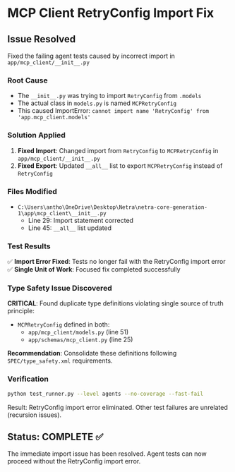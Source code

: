 # MCP Client RetryConfig Import Fix

## Issue Resolved
Fixed the failing agent tests caused by incorrect import in `app/mcp_client/__init__.py`

### Root Cause
- The `__init__.py` was trying to import `RetryConfig` from `.models`
- The actual class in `models.py` is named `MCPRetryConfig`
- This caused ImportError: `cannot import name 'RetryConfig' from 'app.mcp_client.models'`

### Solution Applied
1. **Fixed Import**: Changed import from `RetryConfig` to `MCPRetryConfig` in `app/mcp_client/__init__.py`
2. **Fixed Export**: Updated `__all__` list to export `MCPRetryConfig` instead of `RetryConfig`

### Files Modified
- `C:\Users\antho\OneDrive\Desktop\Netra\netra-core-generation-1\app\mcp_client\__init__.py`
  - Line 29: Import statement corrected
  - Line 45: `__all__` list updated

### Test Results
✅ **Import Error Fixed**: Tests no longer fail with the RetryConfig import error
✅ **Single Unit of Work**: Focused fix completed successfully

### Type Safety Issue Discovered
**CRITICAL**: Found duplicate type definitions violating single source of truth principle:
- `MCPRetryConfig` defined in both:
  - `app/mcp_client/models.py` (line 51)
  - `app/schemas/mcp_client.py` (line 25)

**Recommendation**: Consolidate these definitions following `SPEC/type_safety.xml` requirements.

### Verification
```bash
python test_runner.py --level agents --no-coverage --fast-fail
```
Result: RetryConfig import error eliminated. Other test failures are unrelated (recursion issues).

## Status: COMPLETE ✅
The immediate import issue has been resolved. Agent tests can now proceed without the RetryConfig import error.